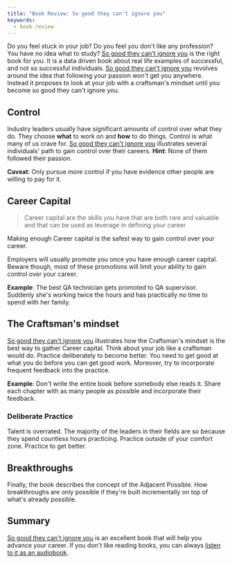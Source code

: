 ```yaml
---
title: "Book Review: So good they can't ignore you"
keywords:
  - book review
---
```


Do you feel stuck in your job? Do you feel you don't like any profession? You have no idea what to study? [So good they can't ignore you](http://amzn.to/2en85eW) is the right book for you. It is a data driven book about real life examples of successful, and not so successful individuals. [So good they can't ignore you](http://amzn.to/2en85eW) revolves around the idea that following your passion won't get you anywhere. Instead it proposes to look at your job with a craftsman's mindset until you become so good they can't ignore you.  

## Control  
Industry leaders usually have significant amounts of control over what they do. They choose **what** to work on and **how** to do things. Control is what many of us crave for. [So good they can't ignore you](http://amzn.to/2en85eW) illustrates several individuals' path to gain control over their careers. **Hint**: None of them followed their passion.  

**Caveat**: Only pursue more control if you have evidence other people are willing to pay for it.  

## Career Capital  
> Career capital are the skills you have that are both rare and valuable and that can be used as leverage in defining your career  

Making enough Career capital is the safest way to gain control over your career.  

Employers will usually promote you once you have enough career capital. Beware though, most of these promotions will limit your ability to gain control over your career.  

**Example**: The best QA technician gets promoted to QA supervisor. Suddenly she's working twice the hours and has practically no time to spend with her family.  

## The Craftsman's mindset  
[So good they can't ignore you](http://amzn.to/2en85eW) illustrates how the Craftsman's mindset is the best way to gather Career capital. Think about your job like a craftsman would do. Practice deliberately to become better. You need to get good at what you do before you can get good work. Moreover, try to incorporate frequent feedback into the practice.  

**Example**: Don't write the entire book before somebody else reads it. Share each chapter with as many people as possible and incorporate their feedback.  

### Deliberate Practice  
Talent is overrated. The majority of the leaders in their fields are so because they spend countless hours practicing. Practice outside of your comfort zone. Practice to get better.  

## Breakthroughs  
Finally, the book describes the concept of the Adjacent Possible. How breakthroughs are only possible if they're built incrementally on top of what's already possible.  

## Summary  
[So good they can't ignore you](http://amzn.to/2en85eW) is an excellent book that will help you advance your career. If you don't like reading books, you can always [listen to it as an audiobook](http://amzn.to/2dL6GOh).  